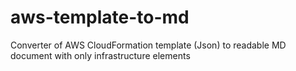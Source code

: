 # aws-template-to-md
Converter of AWS CloudFormation template (Json) to readable MD document with only infrastructure elements
